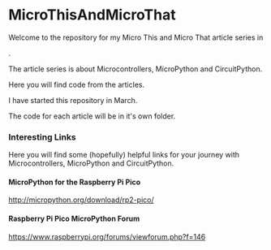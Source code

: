 # MicroThisAndMicroThat
Welcome to the repository for my Micro This and Micro That article series in 

[Full Circle Magazine]: fullcirclemagazine.org

[]().  

The article series is about Microcontrollers, MicroPython and CircuitPython.

Here you will find code from the articles.

I have started this repository in March.

The code for each article will be in it's own folder.



### Interesting Links

Here you will find some (hopefully) helpful links for your journey with Microcontrollers, MicroPython and CircuitPython.



#### MicroPython for the Raspberry Pi Pico

http://micropython.org/download/rp2-pico/



#### Raspberry Pi Pico MicroPython Forum

https://www.raspberrypi.org/forums/viewforum.php?f=146

